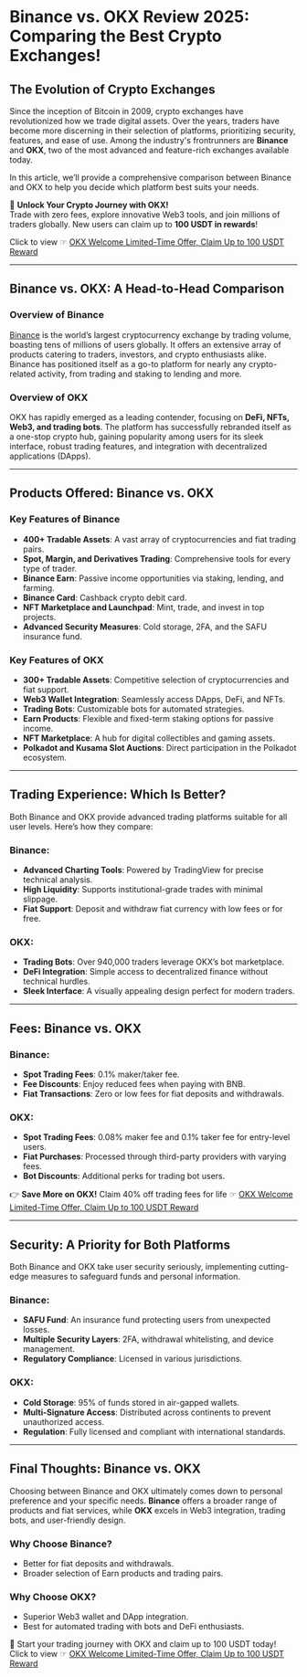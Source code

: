 # Binance vs. OKX Review 2025: Comparing the Best Crypto Exchanges!

## The Evolution of Crypto Exchanges

Since the inception of Bitcoin in 2009, crypto exchanges have revolutionized how we trade digital assets. Over the years, traders have become more discerning in their selection of platforms, prioritizing security, features, and ease of use. Among the industry's frontrunners are **Binance** and **OKX**, two of the most advanced and feature-rich exchanges available today.

In this article, we’ll provide a comprehensive comparison between Binance and OKX to help you decide which platform best suits your needs.

🚀 **Unlock Your Crypto Journey with OKX!**  
Trade with zero fees, explore innovative Web3 tools, and join millions of traders globally. New users can claim up to **100 USDT in rewards**!  

Click to view ☞ [OKX Welcome Limited-Time Offer, Claim Up to 100 USDT Reward](https://bit.ly/OKXe)

---

## Binance vs. OKX: A Head-to-Head Comparison

### Overview of Binance

[Binance](https://bit.ly/OKXe) is the world’s largest cryptocurrency exchange by trading volume, boasting tens of millions of users globally. It offers an extensive array of products catering to traders, investors, and crypto enthusiasts alike. Binance has positioned itself as a go-to platform for nearly any crypto-related activity, from trading and staking to lending and more.

### Overview of OKX

OKX has rapidly emerged as a leading contender, focusing on **DeFi, NFTs, Web3, and trading bots**. The platform has successfully rebranded itself as a one-stop crypto hub, gaining popularity among users for its sleek interface, robust trading features, and integration with decentralized applications (DApps).

---

## Products Offered: Binance vs. OKX

### Key Features of Binance
- **400+ Tradable Assets**: A vast array of cryptocurrencies and fiat trading pairs.
- **Spot, Margin, and Derivatives Trading**: Comprehensive tools for every type of trader.
- **Binance Earn**: Passive income opportunities via staking, lending, and farming.
- **Binance Card**: Cashback crypto debit card.
- **NFT Marketplace and Launchpad**: Mint, trade, and invest in top projects.
- **Advanced Security Measures**: Cold storage, 2FA, and the SAFU insurance fund.

### Key Features of OKX
- **300+ Tradable Assets**: Competitive selection of cryptocurrencies and fiat support.
- **Web3 Wallet Integration**: Seamlessly access DApps, DeFi, and NFTs.
- **Trading Bots**: Customizable bots for automated strategies.
- **Earn Products**: Flexible and fixed-term staking options for passive income.
- **NFT Marketplace**: A hub for digital collectibles and gaming assets.
- **Polkadot and Kusama Slot Auctions**: Direct participation in the Polkadot ecosystem.

---

## Trading Experience: Which Is Better?

Both Binance and OKX provide advanced trading platforms suitable for all user levels. Here’s how they compare:

### Binance:
- **Advanced Charting Tools**: Powered by TradingView for precise technical analysis.
- **High Liquidity**: Supports institutional-grade trades with minimal slippage.
- **Fiat Support**: Deposit and withdraw fiat currency with low fees or for free.

### OKX:
- **Trading Bots**: Over 940,000 traders leverage OKX’s bot marketplace.
- **DeFi Integration**: Simple access to decentralized finance without technical hurdles.
- **Sleek Interface**: A visually appealing design perfect for modern traders.

---

## Fees: Binance vs. OKX

### Binance:
- **Spot Trading Fees**: 0.1% maker/taker fee.
- **Fee Discounts**: Enjoy reduced fees when paying with BNB.
- **Fiat Transactions**: Zero or low fees for fiat deposits and withdrawals.

### OKX:
- **Spot Trading Fees**: 0.08% maker fee and 0.1% taker fee for entry-level users.
- **Fiat Purchases**: Processed through third-party providers with varying fees.
- **Bot Discounts**: Additional perks for trading bot users.

👉 **Save More on OKX!** Claim 40% off trading fees for life ☞ [OKX Welcome Limited-Time Offer, Claim Up to 100 USDT Reward](https://bit.ly/OKXe)

---

## Security: A Priority for Both Platforms

Both Binance and OKX take user security seriously, implementing cutting-edge measures to safeguard funds and personal information.

### Binance:
- **SAFU Fund**: An insurance fund protecting users from unexpected losses.
- **Multiple Security Layers**: 2FA, withdrawal whitelisting, and device management.
- **Regulatory Compliance**: Licensed in various jurisdictions.

### OKX:
- **Cold Storage**: 95% of funds stored in air-gapped wallets.
- **Multi-Signature Access**: Distributed across continents to prevent unauthorized access.
- **Regulation**: Fully licensed and compliant with international standards.

---

## Final Thoughts: Binance vs. OKX

Choosing between Binance and OKX ultimately comes down to personal preference and your specific needs. **Binance** offers a broader range of products and fiat services, while **OKX** excels in Web3 integration, trading bots, and user-friendly design.

### Why Choose Binance?
- Better for fiat deposits and withdrawals.
- Broader selection of Earn products and trading pairs.

### Why Choose OKX?
- Superior Web3 wallet and DApp integration.
- Best for automated trading with bots and DeFi enthusiasts.

🚀 Start your trading journey with OKX and claim up to 100 USDT today!  
Click to view ☞ [OKX Welcome Limited-Time Offer, Claim Up to 100 USDT Reward](https://bit.ly/OKXe)

